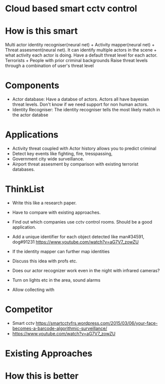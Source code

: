 # Cloud based smart cctv control 

# How is this smart
Multi actor identity recogniser(neural net) + Activity mapper(neural net) + Threat assesment(neural net). It can identify multiple actors in the scene + what activity each actor is doing.
Have a default threat level for each actor. Terrorists + People with prior criminal backgrounds
Raise threat levels through a combination of user's threat level

# Components
* Actor database: Have a databse of actors. Actors all have bayesian threat levels. Don't know if we need support for non human actors.
* Identity Recogniser: The identity recogniser tells the most likely match in the actor databse

# Applications
* Activity threat coupled with Actor history allows you to predict criminal 
* Detect key events like fighting, fire, tresspassing,  
* Government city wide surveillance.
* Airport threat assesment by comparison with existing terrorist databases.

# ThinkList
* Write this like a research paper.

* Have to compare with existing approaches.
* Find out which companies use cctv control rooms. Should be a good application.
* Add a unique identifier for each object detected like man#34591, dog#91231  https://www.youtube.com/watch?v=aG7V7_zowZU

* If the identity mapper can further map identities
* Discuss this idea with profs etc.
* Does our actor recognizer work even in the night with infrared cameras?
* Turn on lights etc in the area, sound alarms
* Allow collecting with 

# Competitor
* Smart cctv https://smartcctvfrs.wordpress.com/2015/03/06/your-face-becomes-a-barcode-algorithmic-surveillance/
* https://www.youtube.com/watch?v=aG7V7_zowZU

# Existing Approaches

# How this is better